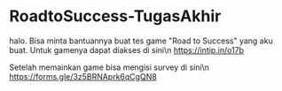 # RoadtoSuccess-TugasAkhir
halo. Bisa minta bantuannya buat tes game "Road to Success" yang aku buat. Untuk gamenya dapat diakses di sini\n
https://intip.in/o17b 

Setelah memainkan game bisa mengisi survey di sini\n
https://forms.gle/3z5BRNAprk6qCgQN8

